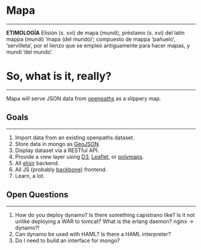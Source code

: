 # Mapa
---
**ETIMOLOGÍA** Elisión (s. xvi) de mapa (mundi), préstamo (s. xvi) del latín mappa (mundi) ‘mapa (del mundo)’; compuesto de mappa ‘pañuelo’, ‘servilleta’, por el lienzo que se empleó antiguamente para hacer mapas, y mundi ‘del mundo’.

# So, what is it, really?
---
Mapa will serve JSON data from [openpaths](http://openpaths.cc) as a slippery map.

## Goals
---
1. Import data from an existing openpaths dataset.
2. Store data in mongo as [GeoJSON](http://geojson.org/).
3. Display dataset via a RESTful API.
4. Provide a view layer using [D3](http://d3js.org), [Leaflet](leafletjs.com), or [polymaps](polymaps.org).
5. All [elixir](http://elixir-lang.org/) backend.
6. All JS (probably [backbone](http://backbonejs.org/)) frontend.
7. Learn, a lot.

## Open Questions
---
1. How do you deploy dynamo? Is there something capistrano like? Is it not unlike deploying a WAR to tomcat? What is the erlang daemon? nginx -> dynamo?!
2. Can dynamo be used with HAML? Is there a HAML interpreter?
3. Do I need to build an interface for mongo?


